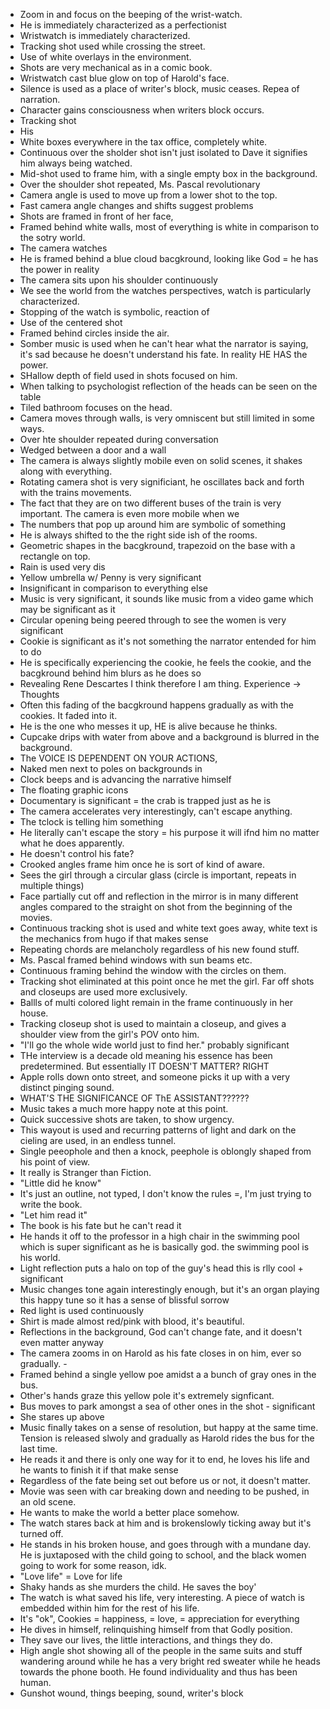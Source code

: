 - Zoom in and focus on the beeping of the wrist-watch.
- He is immediately characterized as a perfectionist
- Wristwatch is immediately characterized.
- Tracking shot used while crossing the street.
- Use of white overlays in the environment.
- Shots are very mechanical as in a comic book.
- Wristwatch cast blue glow on top of Harold's face.
- Silence is used as a place of writer's block, music ceases. Repea of narration.
- Character gains consciousness when writers block occurs.
- Tracking shot 
- His 
- White boxes everywhere in the tax office, completely white.
- Continuous over the sholder shot isn't just isolated to Dave it signifies him always being watched.
- Mid-shot used to frame him, with a single empty box in the background.
- Over the shoulder shot repeated, Ms. Pascal revolutionary
- Camera angle is used to move up from a lower shot to the top.
- Fast camera angle changes and shifts suggest problems
- Shots are framed in front of her face,
- Framed behind white walls, most of everything is white in comparison to the sotry world.
- The camera watches
- He is framed behind a blue cloud bacgkround, looking like God = he has the power in reality
- The camera sits upon his shoulder continuously
- We see the world from the watches perspectives, watch is particularly characterized.
- Stopping of the watch is symbolic, reaction of 
- Use of the centered shot
- Framed behind circles inside the air.
- Somber music is used when he can't hear what the narrator is saying, it's sad because he doesn't understand his fate. In reality HE HAS the power.
- SHallow depth of field used in shots focused on him.
- When talking to psychologist reflection of the heads can be seen on the table
- Tiled bathroom focuses on the head.
- Camera moves through walls, is very omniscent but still limited in some ways.
- Over hte shoulder repeated during conversation
- Wedged between a door and a wall
- The camera is always slightly mobile even on solid scenes, it shakes along with everything.
- Rotating camera shot is very significiant, he oscillates back and forth with the trains movements.
- The fact that they are on two different buses of the train is very important. The camera is even more mobile when we 
- The numbers that pop up around him are symbolic of something
- He is always shifted to the the right side ish of the rooms.
- Geometric shapes in the bacgkround, trapezoid on the base with a rectangle on top.
- Rain is used very dis
- Yellow umbrella w/ Penny is very significant
- Insignificant in comparison to everything else
- Music is very significant, it sounds like music from a video game which may be significant as it 
- Circular opening being peered through to see the women is very significant
- Cookie is significant as it's not something the narrator entended for him to do
- He is specifically experiencing the cookie, he feels the cookie, and the bacgkround behind him blurs as he does so
- Revealing Rene Descartes I think therefore I am thing. Experience -> Thoughts
- Often this fading of the bacgkround happens gradually as with the cookies. It faded into it.
- He is the one who messes it up, HE is alive because he thinks.
- Cupcake drips with water from above and a background is blurred in the background.
- The VOICE IS DEPENDENT ON YOUR ACTIONS,
- Naked men next to poles on backgrounds in
- Clock beeps and is advancing the narrative himself
- The floating graphic icons 
- Documentary is significant = the crab is trapped just as he is
- The camera accelerates very interestingly, can't escape anything.
- The tclock is telling him something
- He literally can't escape the story = his purpose it will ifnd him no matter what he does apparently. 
- He doesn't control his fate?
- Crooked angles frame him once he is sort of kind of aware.
- Sees the girl through a circular glass (circle is important, repeats in multiple things)
- Face partially cut off and reflection in the mirror is in many different angles compared to the straight on shot from the beginning of the movies.
- Continuous tracking shot is used and white text goes away, white text is the mechanics from hugo if that makes sense
- Repeating chords are melancholy regardless of his new found stuff.
- Ms. Pascal framed behind windows with sun beams etc.
- Continuous framing behind the window with the circles on them.
- Tracking shot eliminated at this point once he met the girl. Far off shots and closeups are used more exclusively.
- Ballls of multi colored light remain in the frame continuously in her house.
- Tracking closeup shot is used to maintain a closeup, and gives a shoulder view from the girl's POV onto him.
- "I'll go the whole wide world just to find her." probably significant
- THe interview is a decade old meaning his essence has been predetermined. But essentially IT DOESN'T MATTER? RIGHT
- Apple rolls down onto street, and someone picks it up with a very distinct pinging sound.
- WHAT'S THE SIGNIFICANCE OF ThE ASSISTANT??????
- Music takes a much more happy note at this point.
- Quick successive shots are taken, to show urgency.
- This wayout is used and recurring patterns of light and dark on the cieling are used, in an endless tunnel.
- Single peeophole and then a knock, peephole is oblongly shaped from his point of view.
- It really is Stranger than Fiction.
- "Little did he know"
- It's just an outline, not typed, I don't know the rules =, I'm just trying to write the book.
- "Let him read it"
- The book is his fate but he can't read it
- He hands it off to the professor in a high chair in the swimming pool which is super significant as he is basically god. the swimming pool is his world.
- Light reflection puts a halo on top of the guy's head this is rlly cool + significant
- Music changes tone again interestingly enough, but it's an organ playing this happy tune so it has a sense of blissful sorrow
- Red light is used continuously
- Shirt is made almost red/pink with blood, it's beautiful.
- Reflections in the background, God can't change fate, and it doesn't even matter anyway
- The camera zooms in on Harold as his fate closes in on him, ever so gradually. -
- Framed behind a single yellow poe amidst a a bunch of gray ones in the bus.
- Other's hands graze this yellow pole it's extremely signficant.
- Bus moves to park amongst a sea of other ones in the shot - significant
- She stares up above
- Music finally takes on a sense of resolution, but happy at the same time. Tension is released slwoly and gradually as Harold rides the bus for the last time.
- He reads it and there is only one way for it to end, he loves his life and he wants to finish it if that make sense
- Regardless of the fate being set out before us or not, it doesn't matter.
- Movie was seen with car breaking down and needing to be pushed, in an old scene.
- He wants to make the world a better place somehow.
- The watch stares back at him and is brokenslowly ticking away but it's turned off.
- He stands in his broken house, and goes through with a mundane day. He is juxtaposed with the child going to school, and the black women going to work for some reason, idk.
- "Love life" = Love for life
- Shaky hands as she murders the child. He saves the boy'
- The watch is what saved his life, very interesting. A piece of watch is embedded within him for the rest of his life.
- It's "ok", Cookies = happiness, = love, = appreciation for everything
- He dives in himself, relinquishing himself from that Godly position.
- They save our lives, the little interactions, and things they do.
- High angle shot showing all of the people in the same suits and stuff wandering around while he has a very bright red sweater while he heads towards the phone booth. He found individuality and thus has been human.
- Gunshot wound, things beeping, sound, writer's block 
